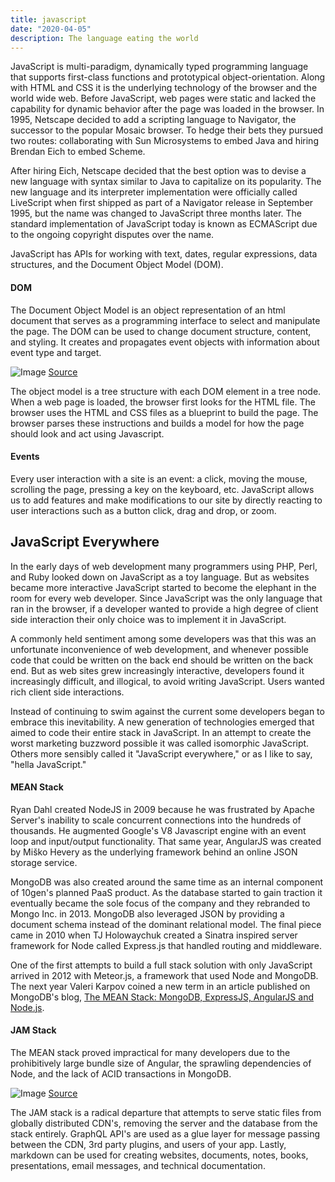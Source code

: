 ```yaml
---
title: javascript
date: "2020-04-05"
description: The language eating the world
---
```


JavaScript is multi-paradigm, dynamically typed programming language that supports first-class functions and prototypical object-orientation. Along with HTML and CSS it is the underlying technology of the browser and the world wide web. Before JavaScript, web pages were static and lacked the capability for dynamic behavior after the page was loaded in the browser. In 1995, Netscape decided to add a scripting language to Navigator, the successor to the popular Mosaic browser. To hedge their bets they pursued two routes: collaborating with Sun Microsystems to embed Java and hiring Brendan Eich to embed Scheme.

After hiring Eich, Netscape decided that the best option was to devise a new language with syntax similar to Java to capitalize on its popularity. The new language and its interpreter implementation were officially called LiveScript when first shipped as part of a Navigator release in September 1995, but the name was changed to JavaScript three months later. The standard implementation of JavaScript today is known as ECMAScript due to the ongoing copyright disputes over the name.

JavaScript has APIs for working with text, dates, regular expressions, data structures, and the Document Object Model (DOM).

#### DOM

The Document Object Model is an object representation of an html document that serves as a programming interface to select and manipulate the page. The DOM can be used to change document structure, content, and styling. It creates and propagates event objects with information about event type and target.

![Image](https://sedaily-topics.s3.amazonaws.com/topic_images/0_11140431928791017)
[Source](https://data-flair.training/blogs/javascript-dom/)

The object model is a tree structure with each DOM element in a tree node. When a web page is loaded, the browser first looks for the HTML file. The browser uses the HTML and CSS files as a blueprint to build the page. The browser parses these instructions and builds a model for how the page should look and act using Javascript.

#### Events

Every user interaction with a site is an event: a click, moving the mouse, scrolling the page, pressing a key on the keyboard, etc. JavaScript allows us to add features and make modifications to our site by directly reacting to user interactions such as a button click, drag and drop, or zoom.

## JavaScript Everywhere

In the early days of web development many programmers using PHP, Perl, and Ruby looked down on JavaScript as a toy language. But as websites became more interactive JavaScript started to become the elephant in the room for every web developer. Since JavaScript was the only language that ran in the browser, if a developer wanted to provide a high degree of client side interaction their only choice was to implement it in JavaScript.

A commonly held sentiment among some developers was that this was an unfortunate inconvenience of web development, and whenever possible code that could be written on the back end should be written on the back end. But as web sites grew increasingly interactive, developers found it increasingly difficult, and illogical, to avoid writing JavaScript. Users wanted rich client side interactions.

Instead of continuing to swim against the current some developers began to embrace this inevitability. A new generation of technologies emerged that aimed to code their entire stack in JavaScript. In an attempt to create the worst marketing buzzword possible it was called isomorphic JavaScript. Others more sensibly called it "JavaScript everywhere," or as I like to say, "hella JavaScript."

#### MEAN Stack

Ryan Dahl created NodeJS in 2009 because he was frustrated by Apache Server's inability to scale concurrent connections into the hundreds of thousands. He augmented Google's V8 Javascript engine with an event loop and input/output functionality. That same year, AngularJS was created by Miško Hevery as the underlying framework behind an online JSON storage service.

MongoDB was also created around the same time as an internal component of 10gen's planned PaaS product. As the database started to gain traction it eventually became the sole focus of the company and they rebranded to Mongo Inc. in 2013. MongoDB also leveraged JSON by providing a document schema instead of the dominant relational model. The final piece came in 2010 when TJ Holowaychuk created a Sinatra inspired server framework for Node called Express.js that handled routing and middleware.

One of the first attempts to build a full stack solution with only JavaScript arrived in 2012 with Meteor.js, a framework that used Node and MongoDB. The next year Valeri Karpov coined a new term in an article published on MongoDB's blog, [The MEAN Stack: MongoDB, ExpressJS, AngularJS and Node.js](https://www.mongodb.com/blog/post/the-mean-stack-mongodb-expressjs-angularjs-and).

#### JAM Stack

The MEAN stack proved impractical for many developers due to the prohibitively large bundle size of Angular, the sprawling dependencies of Node, and the lack of ACID transactions in MongoDB.

![Image](https://sedaily-topics.s3.amazonaws.com/topic_images/0_9599177836188364)
[Source](https://medium.com/memory-leak/the-jamstack-its-pretty-sweet-e0834e4e6bb7)

The JAM stack is a radical departure that attempts to serve static files from globally distributed CDN's, removing the server and the database from the stack entirely. GraphQL API's are used as a glue layer for message passing between the CDN, 3rd party plugins, and users of your app. Lastly, markdown can be used for creating websites, documents, notes, books, presentations, email messages, and technical documentation.